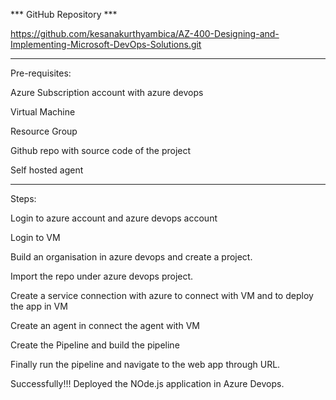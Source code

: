 *** GitHub Repository ***

https://github.com/kesanakurthyambica/AZ-400-Designing-and-Implementing-Microsoft-DevOps-Solutions.git

------------------------------------------------------------------------------------------------------------
Pre-requisites:

Azure Subscription account with azure devops 

Virtual Machine

Resource Group

Github repo with source code of the project

Self hosted agent

------------------------------------------------------------------------------------------------------------
Steps:

Login to azure account and azure devops account

Login to VM 

Build an organisation in azure devops and create a project.

Import the repo under azure devops project.

Create a service connection with azure to connect with VM and to deploy the app in VM

Create an agent in connect the agent with VM

Create the Pipeline and build the pipeline

Finally run the pipeline and navigate to the web app through URL.

Successfully!!!
Deployed the NOde.js application in Azure Devops.




